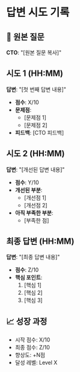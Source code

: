 # 답변 시도 기록

## 📝 원본 질문
**CTO**: "[원본 질문 복사]"

## 시도 1 (HH:MM)
**답변**: "[첫 번째 답변 내용]"
- **점수**: X/10
- **문제점**: 
  - [문제점 1]
  - [문제점 2]
- **피드백**: [CTO 피드백]

## 시도 2 (HH:MM) 
**답변**: "[개선된 답변 내용]"
- **점수**: Y/10
- **개선된 부분**:
  - [개선점 1]
  - [개선점 2]
- **아직 부족한 부분**:
  - [부족한 점]

## 최종 답변 (HH:MM)
**답변**: "[최종 답변 내용]"
- **점수**: Z/10
- **핵심 포인트**:
  1. [핵심 1]
  2. [핵심 2]
  3. [핵심 3]

## 📈 성장 과정
- 시작 점수: X/10
- 최종 점수: Z/10
- 향상도: +N점
- 달성 레벨: Level X